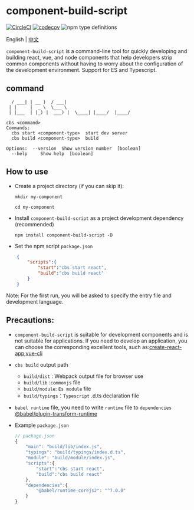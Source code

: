 # component-build-script

[![CircleCI](https://circleci.com/gh/Hucy/component-build-script.svg?style=svg)](https://circleci.com/gh/Hucy/component-build-script)
[![codecov](https://codecov.io/gh/Hucy/component-build-script/branch/master/graph/badge.svg)](https://codecov.io/gh/Hucy/component-build-script)
![npm type definitions](https://img.shields.io/npm/types/chalk.svg)

English | [中文](./README-zh_CN.md)

`component-build-script` is a command-line tool for quickly developing and building react, vue, and node components that help developers strip common components without having to worry about the configuration of the development environment. Support for ES and Typescript.

## command
```
  / ___| | __ )  / ___|
 | |     |  _ \  \___ \
 | |___  | |_) |  ___) |  \____| |____/  |____/

cbs <command>
Commands:
  cbs start <component-type>  start dev server
  cbs build <component-type>  build

Options:  --version  Show version number  [boolean]
  --help     Show help  [boolean]
```
## How to use


-  Create a project directory (if you can skip it):

    `mkdir my-component`
    
    `cd my-component`

- Install `component-build-script` as a project development dependency (recommended)

    `npm install component-build-script -D`

- Set the npm script `package.json`

```json
    {
        "scripts":{
            "start":"cbs start react",
            "build":"cbs build react"
        }
    }
``` 

  Note: For the first run, you will be asked to specify the entry file and development language.

## Precautions:

- `component-build-script` is suitable for development components and is not suitable for applications. If you need to develop an application, you can choose the corresponding excellent tools, such as:[create-react-app](https://github.com/facebook/create-react-app),[vue-cli](https://github.com/vuejs/vue-cli)

- `cbs build` output path
    
    + `build/dist` : Webpack output file for browser use
    + `build/lib` :`commonjs` file
    + `build/module`: `Es module` file
    + `build/typings`：`Typescript` .d.ts declaration file

- `babel runtime` file, you need to write `runtime` file to `dependencies`
[@babel/plugin-transform-runtime](https://babeljs.io/docs/en/babel-plugin-transform-runtime)


-  Example `package.json`

    ```js
    // package.json
    {
        "main": "build/lib/index.js",
        "typings": "build/typings/index.d.ts",
        "module": "build/module/index.js",
        "scripts":{
            "start":"cbs start react",
            "build":"cbs build react"
        },
        "dependencies":{
            "@babel/runtime-corejs2": "^7.0.0"
        }
    }